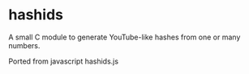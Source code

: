 hashids
=======

A small C module to generate YouTube-like hashes from one or many numbers.

Ported from javascript hashids.js
